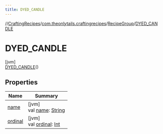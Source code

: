 ```yaml
---
title: DYED_CANDLE
---
```

//[CraftingRecipes](../../../../index.html)/[com.theonlytails.craftingrecipes](../../index.html)/[RecipeGroup](../index.html)/[DYED_CANDLE](index.html)



# DYED_CANDLE



[jvm]\
[DYED_CANDLE](index.html)()



## Properties


| Name | Summary |
|---|---|
| [name](name.html) | [jvm]<br>val [name](name.html): [String](https://kotlinlang.org/api/latest/jvm/stdlib/kotlin/-string/index.html) |
| [ordinal](ordinal.html) | [jvm]<br>val [ordinal](ordinal.html): [Int](https://kotlinlang.org/api/latest/jvm/stdlib/kotlin/-int/index.html) |

